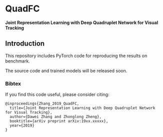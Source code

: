 # QuadFC
**Joint Representation Learning with Deep Quadruplet Network for Visual Tracking**

## Introduction

This repository includes PyTorch code for reproducing the results on benchmark.

The source code and trained models will be released soon.

### Bibtex
If you find this code useful, please consider citing:

```
@inproceedings{Zhang_2019_QuadFC,
  title={Joint Representation Learning with Deep Quadruplet Network for Visual Tracking},
  author={Dawei Zhang and Zhonglong Zheng},
  booktitle={arXiv preprint arXiv:19xx.xxxxx},
  year={2019}
}
```
